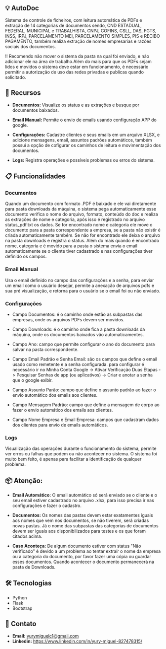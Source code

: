 ## 💡 AutoDoc 
Sistema de controle de ficheiros, com leitura automática de PDFs e extração de 14 categorias de documentos sendo, CND ESTADUAL, FEDERAL, MUNICIPAL e TRABALHISTA, CNPJ, COFINS, CSLL, DAS, FGTS, INSS, IRPJ, PARCELAMENTO MEI, PARCELAMENTO SIMPLES, PIS e RECIBO PAGAMENTO, também realiza extração de nomes empresarias e razões sociais dos documentos.

!! Recomendo não mover o sistema da pasta na qual foi enviado, e não adicionar ele na área de trabalho.Além do mais para que os PDFs sejam lidos e movidos o sistema deve estar em funcionamento, é necessário permitir a autorização de uso das redes privadas e publicas quando solicitado.


## 🚀 Recursos

- **Documentos:** Visualize os status e as extrações e busque por documentos baixados.

- **Email Manual:** Permite o envio de emails usando configuração APP do google.

- **Configurações:** Cadastre clientes e seus emails em um arquivo XLSX, e adicione mensagens, email, assuntos padrões automáticos, também possui a opção de cofigurar os caminhos de leitura e movimentação dos documentos.

- **Logs:** Registra operações e possíveis problemas ou erros do sistema.


## 📋 Funcionalidades

### Documentos

Quando um documento com formato .PDF é baixado e ele vai diretamente para pasta downloads da máquina,
o sistema pega automaticamente esse documento verifica o nome do arquivo, formato, conteúdo do doc e
realiza as extrações de nome e categoria, após isso é registrado no arquivo status_pdf.txt os dados.
Se for encontrado nome e categoria ele move o documento para a pasta correspondente a empresa, 
se a pasta não existir é criada automaticamente também. Se não for encontrado ele deixa o arquivo na pasta 
downloads e registra o status. Além do mais quando é encontrado nome, categoria e é movido para a pasta o 
sistema envia o email automaticamente se o cliente tiver cadastrado e nas configurações tiver definido os campos.


### Email Manual

Usa o email definido no campo das configurações e a senha, para enviar um email como o usuário desejar, 
permite a anexação de arquivos pdfs e sua pré visualização, e retorna para o usuário se o email foi ou não enviado.


### Configurações

- Campo Documentos: é o caminho onde estão as subpastas das empresas, onde os arquivos PDFs devem ser movidos.

- Campo Downloads: é o caminho onde fica a pasta downloads da máquina, onde os documentos baixados vão automaticamentes.

- Campo Ano: campo que permite configurar o ano do documento para salvar na pasta correspondente.

- Campo Email Padrão e Senha Email: são os campos que define o email usado como remetente e a senha configurada.
                                    para configurar é necessário ir no Minha Conta Google -> Ativar Verificação Duas Etapas
                                    -> Pesquisar Senhas de app (ou aplicativos) -> Criar e anotar a senha que o google exibir.

- Campo Assunto Parão: campo que define o assunto padrão ao fazer o envio automático dos emails aos clientes.

- Campo Mensagem Padrão: campo que define a mensagem de corpo ao fazer o envio automático dos emails aos clientes.

- Campo Nome Empresa e Email Empresa: campos que cadastram dados dos clientes para envio de emails automáticos.


### Logs

Visualização das operações durante o funcionamento do sistema, permite ver erros ou falhas que podem ou não acontecer
no sistema. O sistema foi muito bem feito, é apenas para facilitar a identificação de qualquer problema.


## 📦 Atenção:

- **Email Automático:** O email automático só será enviado se o cliente e o seu email estiver cadastrado no arquivo .xlsx,
para isso precisa ir nas configurações e fazer o cadastro.

- **Documentos:** Os nomes das pastas devem estar exatamentes iguais aos nomes que vem nos documentos, se não tiverem, será 
criadas novas pastas. Já o nome das subpastas das categorias de documentos devem ser iguais aos disponibilizados para testes e os que foram citados acima.

- **Caso Aconteça:** De algum documento estiver com status "Não verificado" é devido a um problema ao tentar extraír o nome da empresa ou a categoria do documento, por favor fazer uma cópia ou guardar esses documentos. Quando acontecer o documento permanecerá na pasta de Downloads.


## 🛠️ Tecnologias
 - Python
 - Flask
 - Bootstrap


## 📧 Contato

- **Email:** yurymiguelc1@gmail.com
- **Linkedin:** https://www.linkedin.com/in/yury-miguel-827478315/